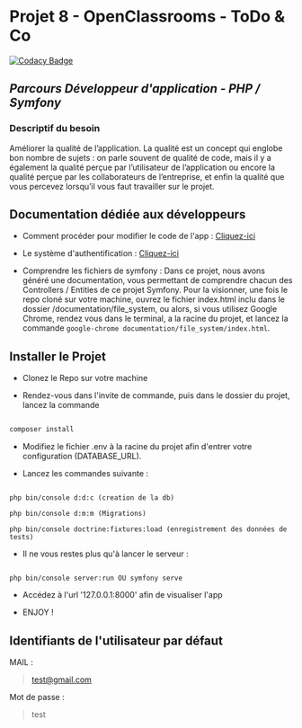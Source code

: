 
  

# Projet 8 - OpenClassrooms - ToDo & Co
[![Codacy Badge](https://app.codacy.com/project/badge/Grade/d6834e4f5c0a4d20ba0693ed986548c9)](https://www.codacy.com/gh/AxelVllR/todoandco_v2/dashboard?utm_source=github.com&amp;utm_medium=referral&amp;utm_content=AxelVllR/todoandco_v2&amp;utm_campaign=Badge_Grade)
## _Parcours Développeur d'application - PHP / Symfony_

  
  

### Descriptif du besoin

Améliorer la qualité de l’application. La qualité est un concept qui englobe bon nombre de sujets : on parle souvent de qualité de code, mais il y a également la qualité perçue par l’utilisateur de l’application ou encore la qualité perçue par les collaborateurs de l’entreprise, et enfin la qualité que vous percevez lorsqu’il vous faut travailler sur le projet.

  

## Documentation dédiée aux développeurs

- Comment procéder pour modifier le code de l'app : [Cliquez-ici](https://github.com/AxelVllR/todoandco_v2/blob/main/documentation/contribution_process.md) 

- Le système d'authentification : [Cliquez-ici](https://github.com/AxelVllR/todoandco_v2/blob/main/documentation/authentication.md)

- Comprendre les fichiers de symfony : Dans ce projet, nous avons généré une documentation, vous permettant de comprendre chacun des Controllers / Entities de ce projet Symfony. 
Pour la visionner, une fois le repo cloné sur votre machine, ouvrez le fichier index.html inclu dans le dossier /documentation/file_system, ou alors, si vous utilisez Google Chrome, rendez vous dans le terminal, a la racine du projet, et lancez la commande `google-chrome documentation/file_system/index.html`.

  
  

## Installer le Projet

  

- Clonez le Repo sur votre machine

- Rendez-vous dans l'invite de commande, puis dans le dossier du projet, lancez la commande

```sh

composer install

```

- Modifiez le fichier .env à la racine du projet afin d'entrer votre configuration (DATABASE_URL).

  

- Lancez les commandes suivante :

```

php bin/console d:d:c (creation de la db)

php bin/console d:m:m (Migrations)

php bin/console doctrine:fixtures:load (enregistrement des données de tests)

```

  

- Il ne vous restes plus qu'à lancer le serveur :

  

```

php bin/console server:run OU symfony serve

```

  

- Accédez à l'url '127.0.0.1:8000' afin de visualiser l'app

  

- ENJOY !

## Identifiants de l'utilisateur par défaut

  

MAIL :

  

> test@gmail.com

  

Mot de passe :

  

> test